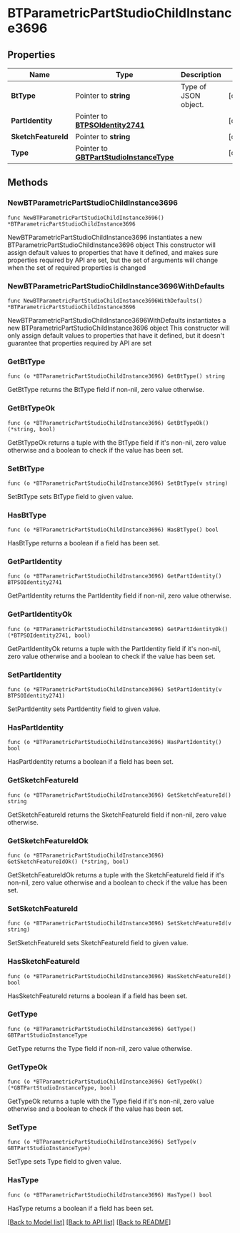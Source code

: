 # BTParametricPartStudioChildInstance3696

## Properties

Name | Type | Description | Notes
------------ | ------------- | ------------- | -------------
**BtType** | Pointer to **string** | Type of JSON object. | [optional] 
**PartIdentity** | Pointer to [**BTPSOIdentity2741**](BTPSOIdentity2741.md) |  | [optional] 
**SketchFeatureId** | Pointer to **string** |  | [optional] 
**Type** | Pointer to [**GBTPartStudioInstanceType**](GBTPartStudioInstanceType.md) |  | [optional] 

## Methods

### NewBTParametricPartStudioChildInstance3696

`func NewBTParametricPartStudioChildInstance3696() *BTParametricPartStudioChildInstance3696`

NewBTParametricPartStudioChildInstance3696 instantiates a new BTParametricPartStudioChildInstance3696 object
This constructor will assign default values to properties that have it defined,
and makes sure properties required by API are set, but the set of arguments
will change when the set of required properties is changed

### NewBTParametricPartStudioChildInstance3696WithDefaults

`func NewBTParametricPartStudioChildInstance3696WithDefaults() *BTParametricPartStudioChildInstance3696`

NewBTParametricPartStudioChildInstance3696WithDefaults instantiates a new BTParametricPartStudioChildInstance3696 object
This constructor will only assign default values to properties that have it defined,
but it doesn't guarantee that properties required by API are set

### GetBtType

`func (o *BTParametricPartStudioChildInstance3696) GetBtType() string`

GetBtType returns the BtType field if non-nil, zero value otherwise.

### GetBtTypeOk

`func (o *BTParametricPartStudioChildInstance3696) GetBtTypeOk() (*string, bool)`

GetBtTypeOk returns a tuple with the BtType field if it's non-nil, zero value otherwise
and a boolean to check if the value has been set.

### SetBtType

`func (o *BTParametricPartStudioChildInstance3696) SetBtType(v string)`

SetBtType sets BtType field to given value.

### HasBtType

`func (o *BTParametricPartStudioChildInstance3696) HasBtType() bool`

HasBtType returns a boolean if a field has been set.

### GetPartIdentity

`func (o *BTParametricPartStudioChildInstance3696) GetPartIdentity() BTPSOIdentity2741`

GetPartIdentity returns the PartIdentity field if non-nil, zero value otherwise.

### GetPartIdentityOk

`func (o *BTParametricPartStudioChildInstance3696) GetPartIdentityOk() (*BTPSOIdentity2741, bool)`

GetPartIdentityOk returns a tuple with the PartIdentity field if it's non-nil, zero value otherwise
and a boolean to check if the value has been set.

### SetPartIdentity

`func (o *BTParametricPartStudioChildInstance3696) SetPartIdentity(v BTPSOIdentity2741)`

SetPartIdentity sets PartIdentity field to given value.

### HasPartIdentity

`func (o *BTParametricPartStudioChildInstance3696) HasPartIdentity() bool`

HasPartIdentity returns a boolean if a field has been set.

### GetSketchFeatureId

`func (o *BTParametricPartStudioChildInstance3696) GetSketchFeatureId() string`

GetSketchFeatureId returns the SketchFeatureId field if non-nil, zero value otherwise.

### GetSketchFeatureIdOk

`func (o *BTParametricPartStudioChildInstance3696) GetSketchFeatureIdOk() (*string, bool)`

GetSketchFeatureIdOk returns a tuple with the SketchFeatureId field if it's non-nil, zero value otherwise
and a boolean to check if the value has been set.

### SetSketchFeatureId

`func (o *BTParametricPartStudioChildInstance3696) SetSketchFeatureId(v string)`

SetSketchFeatureId sets SketchFeatureId field to given value.

### HasSketchFeatureId

`func (o *BTParametricPartStudioChildInstance3696) HasSketchFeatureId() bool`

HasSketchFeatureId returns a boolean if a field has been set.

### GetType

`func (o *BTParametricPartStudioChildInstance3696) GetType() GBTPartStudioInstanceType`

GetType returns the Type field if non-nil, zero value otherwise.

### GetTypeOk

`func (o *BTParametricPartStudioChildInstance3696) GetTypeOk() (*GBTPartStudioInstanceType, bool)`

GetTypeOk returns a tuple with the Type field if it's non-nil, zero value otherwise
and a boolean to check if the value has been set.

### SetType

`func (o *BTParametricPartStudioChildInstance3696) SetType(v GBTPartStudioInstanceType)`

SetType sets Type field to given value.

### HasType

`func (o *BTParametricPartStudioChildInstance3696) HasType() bool`

HasType returns a boolean if a field has been set.


[[Back to Model list]](../README.md#documentation-for-models) [[Back to API list]](../README.md#documentation-for-api-endpoints) [[Back to README]](../README.md)


